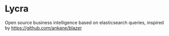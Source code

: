 # Lycra

Open source business intelligence based on elasticsearch queries, inspired by https://github.com/ankane/blazer
